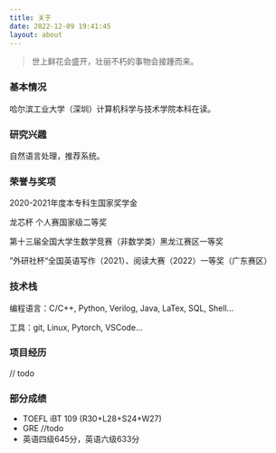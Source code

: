 ```yaml
---
title: 关于
date: 2022-12-09 19:41:45
layout: about
---
```


> 世上鲜花会盛开，壮丽不朽的事物会接踵而来。

### 基本情况
哈尔滨工业大学（深圳）计算机科学与技术学院本科在读。

### 研究兴趣

自然语言处理，推荐系统。

### 荣誉与奖项

2020-2021年度本专科生国家奖学金

龙芯杯 个人赛国家级二等奖

第十三届全国大学生数学竞赛（非数学类）黑龙江赛区一等奖

”外研社杯“全国英语写作（2021）、阅读大赛（2022）一等奖（广东赛区）

### 技术栈
编程语言：C/C++, Python, Verilog, Java, LaTex, SQL, Shell...

工具：git, Linux, Pytorch, VSCode...

### 项目经历

// todo

### 部分成绩

- TOEFL iBT 109 (R30+L28+S24+W27)
- GRE //todo
- 英语四级645分，英语六级633分

  

